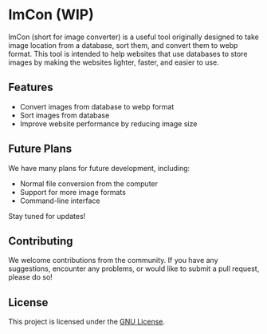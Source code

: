 # ImCon (WIP)

ImCon (short for image converter) is a useful tool originally designed to take image location from a database, sort them, and convert them to webp format. This tool is intended to help websites that use databases to store images by making the websites lighter, faster, and easier to use.

## Features

- Convert images from database to webp format
- Sort images from database
- Improve website performance by reducing image size

## Future Plans

We have many plans for future development, including:

- Normal file conversion from the computer
- Support for more image formats
- Command-line interface

Stay tuned for updates!

## Contributing

We welcome contributions from the community. If you have any suggestions, encounter any problems, or would like to submit a pull request, please do so!

## License

This project is licensed under the [GNU License](LICENSE).
